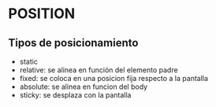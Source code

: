 # POSITION

## Tipos de posicionamiento

- static
- relative: se alinea en función del elemento padre
- fixed: se coloca en una posicion fija respecto a la pantalla
- absolute: se alinea  en funcion del body
- sticky: se desplaza con la pantalla



